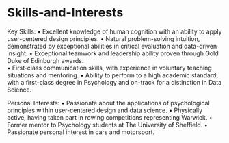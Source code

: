 # Skills-and-Interests

Key Skills:
•	Excellent knowledge of human cognition with an ability to apply user-centered design principles.
•	Natural problem-solving intuition, demonstrated by exceptional abilities in critical evaluation and data-driven insight. 
•	Exceptional teamwork and leadership ability proven through Gold Duke of Edinburgh awards.  
•	First-class communication skills, with experience in voluntary teaching situations and mentoring. 
•	Ability to perform to a high academic standard, with a first-class degree in Psychology and on-track for a distinction in Data Science.   
 
Personal Interests:
•	Passionate about the applications of psychological principles within user-centered design and data science.
•	Physically active, having taken part in rowing competitions representing Warwick. 
•	Former mentor to Psychology students at The University of Sheffield. 
•	Passionate personal interest in cars and motorsport.

